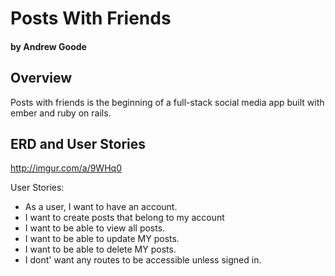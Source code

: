 # Posts With Friends

#### by Andrew Goode

## Overview

Posts with friends is the beginning of a full-stack social media app built with
ember and ruby on rails.

## ERD and User Stories

http://imgur.com/a/9WHq0

User Stories:
- As a user, I want to have an account.
- I want to create posts that belong to my account
- I want to be able to view all posts.
- I want to be able to update MY posts.
- I want to be able to delete MY posts.
- I dont' want any routes to be accessible unless signed in.
